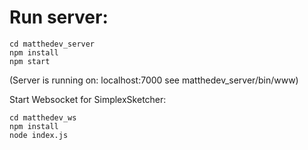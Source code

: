 # Run server:

```
cd matthedev_server
npm install
npm start
```

(Server is running on: localhost:7000 see matthedev_server/bin/www)

Start Websocket for SimplexSketcher:

```
cd matthedev_ws
npm install
node index.js
```
